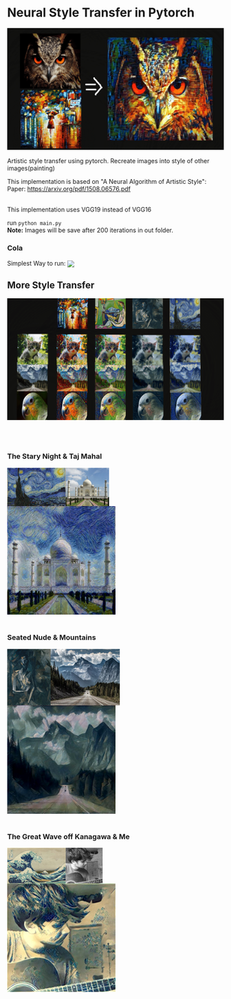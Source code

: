 # Neural Style Transfer in Pytorch

![](./images/for_readme/style_transfer_owl_min.png)


Artistic style transfer using pytorch.
Recreate images into style of other images(painting)

This implementation is based on "A Neural Algorithm of Artistic Style":
Paper: https://arxiv.org/pdf/1508.06576.pdf <br><br>

This implementation uses VGG19 instead of VGG16

run `python main.py` <br>
**Note:** Images will be save after 200 iterations in out folder.

### Cola
Simplest Way to run: 
 [<img src="https://colab.research.google.com/assets/colab-badge.svg" align="center">](https://colab.research.google.com/drive/1lXjs-_8IA0Hd4UlkACHQpRHL5TypWs0q?usp=sharing)


## More Style Transfer
![](./images/for_readme/style_transfer_grid_min.png)

<br>
<br>

### The Stary Night & Taj Mahal
<div style="display:flex">
 <img src="./images/style/the_starry_night.jpg" width="27%"> 
 <img src="./images/content/Taj.jpg" width="20%"> 
</div>
<img src="./images/for_readme/0026.jpg" width="50%"> 
<br><br>

### Seated Nude & Mountains
<div style="display:flex">
<img src="./images/style/seated-nude.jpg" width="20%"> 
<img src="./images/content/mountains.jpg" width="32%"> 
</div>
<img src="./images/for_readme/0025.jpg" width="50%"> 
<br><br>

### The Great Wave off Kanagawa & Me
<div style="display:flex">
 <img src="./images/style/style7.jpg" width="27%"> 
 <img src="./images/content/me.jpg" width="17%"> 
</div>
<img src="./images/for_readme/0017.jpg" width="50%"> 

